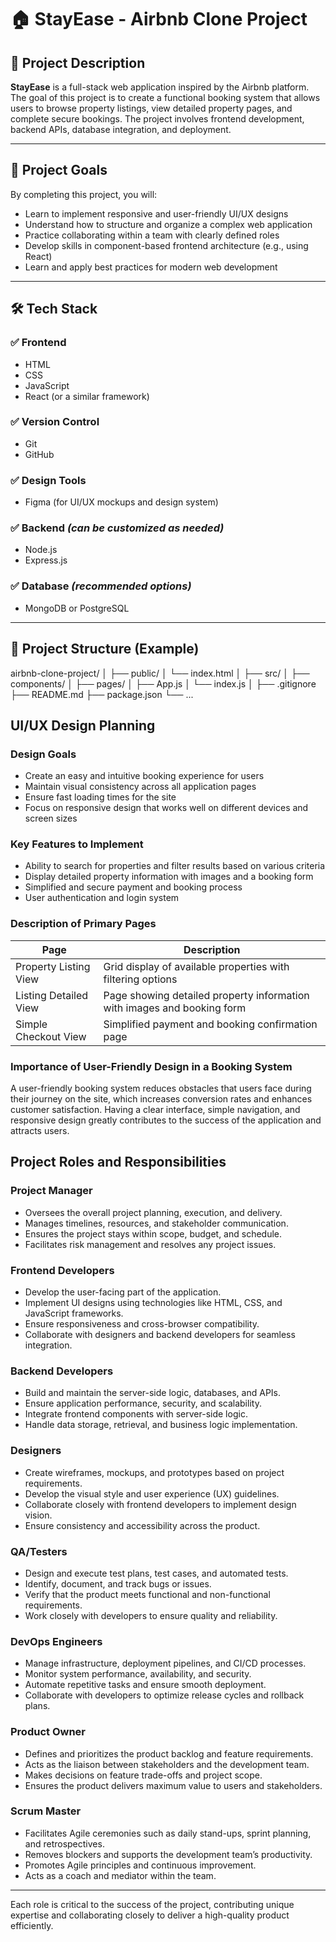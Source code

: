 # 🏠 StayEase - Airbnb Clone Project

## 📌 Project Description
**StayEase** is a full-stack web application inspired by the Airbnb platform. The goal of this project is to create a functional booking system that allows users to browse property listings, view detailed property pages, and complete secure bookings. The project involves frontend development, backend APIs, database integration, and deployment.

---

## 🎯 Project Goals

By completing this project, you will:

- Learn to implement responsive and user-friendly UI/UX designs  
- Understand how to structure and organize a complex web application  
- Practice collaborating within a team with clearly defined roles  
- Develop skills in component-based frontend architecture (e.g., using React)  
- Learn and apply best practices for modern web development  

---

## 🛠️ Tech Stack

### ✅ Frontend
- HTML  
- CSS  
- JavaScript  
- React (or a similar framework)

### ✅ Version Control
- Git  
- GitHub  

### ✅ Design Tools
- Figma (for UI/UX mockups and design system)

### ✅ Backend *(can be customized as needed)*
- Node.js  
- Express.js  

### ✅ Database *(recommended options)*
- MongoDB or PostgreSQL  

---

## 📂 Project Structure (Example)

airbnb-clone-project/
│
├── public/
│   └── index.html
│
├── src/
│   ├── components/
│   ├── pages/
│   ├── App.js
│   └── index.js
│
├── .gitignore
├── README.md
├── package.json
└── ...
## UI/UX Design Planning

### Design Goals
- Create an easy and intuitive booking experience for users  
- Maintain visual consistency across all application pages  
- Ensure fast loading times for the site  
- Focus on responsive design that works well on different devices and screen sizes  

### Key Features to Implement
- Ability to search for properties and filter results based on various criteria  
- Display detailed property information with images and a booking form  
- Simplified and secure payment and booking process  
- User authentication and login system  

### Description of Primary Pages

| Page                  | Description                                             |
|-----------------------|---------------------------------------------------------|
| Property Listing View  | Grid display of available properties with filtering options |
| Listing Detailed View  | Page showing detailed property information with images and booking form |
| Simple Checkout View   | Simplified payment and booking confirmation page         |

### Importance of User-Friendly Design in a Booking System
A user-friendly booking system reduces obstacles that users face during their journey on the site, which increases conversion rates and enhances customer satisfaction. Having a clear interface, simple navigation, and responsive design greatly contributes to the success of the application and attracts users.

## Project Roles and Responsibilities

### Project Manager
- Oversees the overall project planning, execution, and delivery.
- Manages timelines, resources, and stakeholder communication.
- Ensures the project stays within scope, budget, and schedule.
- Facilitates risk management and resolves any project issues.

### Frontend Developers
- Develop the user-facing part of the application.
- Implement UI designs using technologies like HTML, CSS, and JavaScript frameworks.
- Ensure responsiveness and cross-browser compatibility.
- Collaborate with designers and backend developers for seamless integration.

### Backend Developers
- Build and maintain the server-side logic, databases, and APIs.
- Ensure application performance, security, and scalability.
- Integrate frontend components with server-side logic.
- Handle data storage, retrieval, and business logic implementation.

### Designers
- Create wireframes, mockups, and prototypes based on project requirements.
- Develop the visual style and user experience (UX) guidelines.
- Collaborate closely with frontend developers to implement design vision.
- Ensure consistency and accessibility across the product.

### QA/Testers
- Design and execute test plans, test cases, and automated tests.
- Identify, document, and track bugs or issues.
- Verify that the product meets functional and non-functional requirements.
- Work closely with developers to ensure quality and reliability.

### DevOps Engineers
- Manage infrastructure, deployment pipelines, and CI/CD processes.
- Monitor system performance, availability, and security.
- Automate repetitive tasks and ensure smooth deployment.
- Collaborate with developers to optimize release cycles and rollback plans.

### Product Owner
- Defines and prioritizes the product backlog and feature requirements.
- Acts as the liaison between stakeholders and the development team.
- Makes decisions on feature trade-offs and project scope.
- Ensures the product delivers maximum value to users and stakeholders.

### Scrum Master
- Facilitates Agile ceremonies such as daily stand-ups, sprint planning, and retrospectives.
- Removes blockers and supports the development team’s productivity.
- Promotes Agile principles and continuous improvement.
- Acts as a coach and mediator within the team.

---

Each role is critical to the success of the project, contributing unique expertise and collaborating closely to deliver a high-quality product efficiently.

```bash
